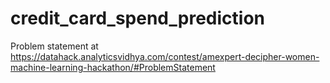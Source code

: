 # credit_card_spend_prediction
 Problem statement at https://datahack.analyticsvidhya.com/contest/amexpert-decipher-women-machine-learning-hackathon/#ProblemStatement
